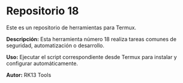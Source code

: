 # Repositorio 18

Este es un repositorio de herramientas para Termux.

**Descripción:** Esta herramienta número 18 realiza tareas comunes de seguridad, automatización o desarrollo.

**Uso:** Ejecutar el script correspondiente desde Termux para instalar y configurar automáticamente.

**Autor:** RK13 Tools
